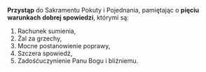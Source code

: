 **Przystąp** do Sakramentu Pokuty i Pojednania, pamiętając o **pięciu warunkach dobrej spowiedzi**, którymi są:
1. Rachunek sumienia,
1. Żal za grzechy,
1. Mocne postanowienie poprawy,
1. Szczera spowiedź,
1. Zadośćuczynienie Panu Bogu i bliźniemu.
